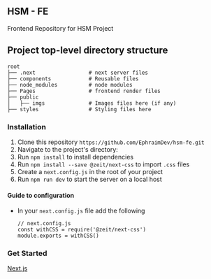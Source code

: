 ## HSM - FE
Frontend Repository for HSM Project



## Project top-level directory structure

```    
root
├── .next                 # next server files
├── components            # Reusable files
├── node_modules          # node modules
├── Pages                 # frontend render files
├── public                 
│   ├── imgs              # Images files here (if any)
├── styles                # Styling files here

```
  
 ### Installation
 
 1. Clone this repository `https://github.com/EphraimDev/hsm-fe.git`
 2. Navigate to the project's directory:
 3. Run `npm install` to install dependencies
 4. Run `npm install --save @zeit/next-css` to import `.css` files
 5. Create a `next.config.js` in the root of your project
 6. Run  `npm run dev` to start the server on a local host

#### Guide to configuration

- In your `next.config.js` file add the following

    ```react
    // next.config.js
    const withCSS = require('@zeit/next-css')
    module.exports = withCSS()
    ```

### Get Started
[Next.js](https://nextjs.org/)